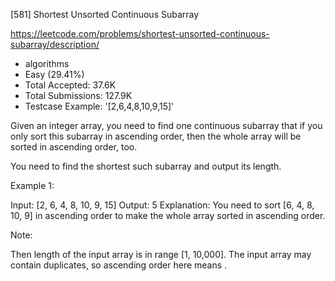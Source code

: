 [581] Shortest Unsorted Continuous Subarray  

https://leetcode.com/problems/shortest-unsorted-continuous-subarray/description/

* algorithms
* Easy (29.41%)
* Total Accepted:    37.6K
* Total Submissions: 127.9K
* Testcase Example:  '[2,6,4,8,10,9,15]'

Given an integer array, you need to find one continuous subarray that if you only sort this subarray in ascending order, then the whole array will be sorted in ascending order, too.  

You need to find the shortest such subarray and output its length.

Example 1:

Input: [2, 6, 4, 8, 10, 9, 15]
Output: 5
Explanation: You need to sort [6, 4, 8, 10, 9] in ascending order to make the whole array sorted in ascending order.



Note:

Then length of the input array is in range [1, 10,000].
The input array may contain duplicates, so ascending order here means . 


